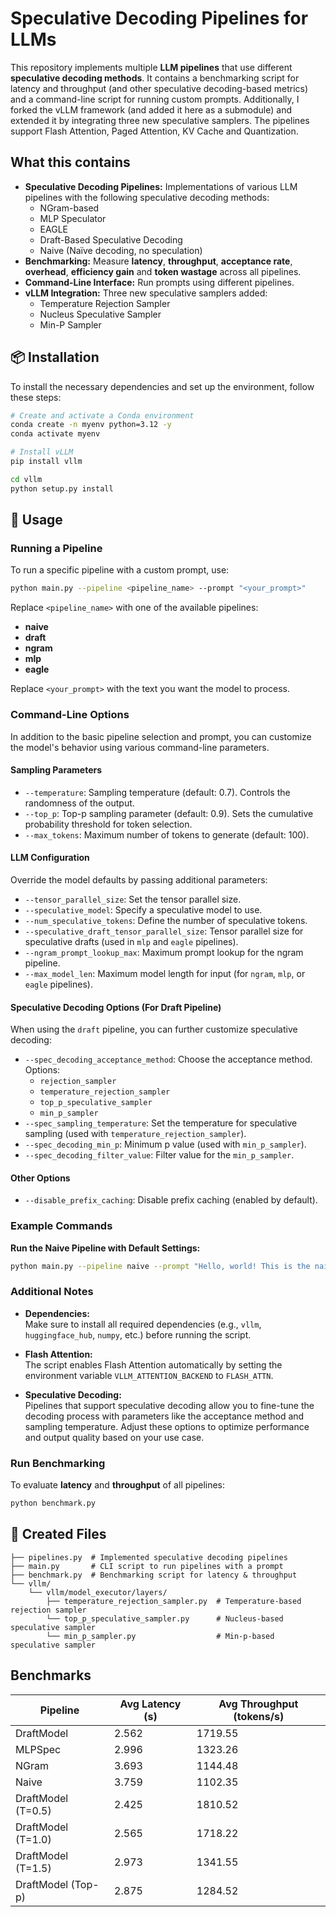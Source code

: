 # Speculative Decoding Pipelines for LLMs

This repository implements multiple **LLM pipelines** that use different **speculative decoding methods**. It contains a benchmarking script for latency and throughput (and other speculative decoding-based metrics) and a command-line script for running custom prompts. Additionally, I forked the vLLM framework (and added it here as a submodule) and extended it by integrating three new speculative samplers. The pipelines support Flash Attention, Paged Attention, KV Cache and Quantization.

## What this contains
- **Speculative Decoding Pipelines:** Implementations of various LLM pipelines with the following speculative decoding methods:
  - NGram-based
  - MLP Speculator
  - EAGLE
  - Draft-Based Speculative Decoding
  - Naive (Naïve decoding, no speculation)
- **Benchmarking:** Measure **latency**, **throughput**, **acceptance rate**, **overhead**, **efficiency gain** and **token wastage** across all pipelines.
- **Command-Line Interface:** Run prompts using different pipelines.
- **vLLM Integration:** Three new speculative samplers added:
  - Temperature Rejection Sampler
  - Nucleus Speculative Sampler
  - Min-P Sampler

## 📦 Installation
To install the necessary dependencies and set up the environment, follow these steps:

```bash
# Create and activate a Conda environment
conda create -n myenv python=3.12 -y
conda activate myenv

# Install vLLM
pip install vllm

cd vllm
python setup.py install
```

## 🌟 Usage

### Running a Pipeline

To run a specific pipeline with a custom prompt, use:

```bash
python main.py --pipeline <pipeline_name> --prompt "<your_prompt>"
```

Replace `<pipeline_name>` with one of the available pipelines:
- **naive**
- **draft**
- **ngram**
- **mlp**
- **eagle**

Replace `<your_prompt>` with the text you want the model to process.

### Command-Line Options

In addition to the basic pipeline selection and prompt, you can customize the model's behavior using various command-line parameters.

#### Sampling Parameters
- `--temperature`: Sampling temperature (default: 0.7). Controls the randomness of the output.
- `--top_p`: Top-p sampling parameter (default: 0.9). Sets the cumulative probability threshold for token selection.
- `--max_tokens`: Maximum number of tokens to generate (default: 100).

#### LLM Configuration
Override the model defaults by passing additional parameters:
- `--tensor_parallel_size`: Set the tensor parallel size.
- `--speculative_model`: Specify a speculative model to use.
- `--num_speculative_tokens`: Define the number of speculative tokens.
- `--speculative_draft_tensor_parallel_size`: Tensor parallel size for speculative drafts (used in `mlp` and `eagle` pipelines).
- `--ngram_prompt_lookup_max`: Maximum prompt lookup for the ngram pipeline.
- `--max_model_len`: Maximum model length for input (for `ngram`, `mlp`, or `eagle` pipelines).

#### Speculative Decoding Options (For Draft Pipeline)
When using the `draft` pipeline, you can further customize speculative decoding:
- `--spec_decoding_acceptance_method`: Choose the acceptance method. Options:
  - `rejection_sampler`
  - `temperature_rejection_sampler`
  - `top_p_speculative_sampler`
  - `min_p_sampler`
- `--spec_sampling_temperature`: Set the temperature for speculative sampling (used with `temperature_rejection_sampler`).
- `--spec_decoding_min_p`: Minimum p value (used with `min_p_sampler`).
- `--spec_decoding_filter_value`: Filter value for the `min_p_sampler`.

#### Other Options
- `--disable_prefix_caching`: Disable prefix caching (enabled by default).

### Example Commands

 **Run the Naive Pipeline with Default Settings:**

   ```bash
   python main.py --pipeline naive --prompt "Hello, world! This is the naive pipeline."
   ```

### Additional Notes

- **Dependencies:**  
  Make sure to install all required dependencies (e.g., `vllm`, `huggingface_hub`, `numpy`, etc.) before running the script.
  
- **Flash Attention:**  
  The script enables Flash Attention automatically by setting the environment variable `VLLM_ATTENTION_BACKEND` to `FLASH_ATTN`.

- **Speculative Decoding:**  
  Pipelines that support speculative decoding allow you to fine-tune the decoding process with parameters like the acceptance method and sampling temperature. Adjust these options to optimize performance and output quality based on your use case.


### Run Benchmarking
To evaluate **latency** and **throughput** of all pipelines:

```bash
python benchmark.py
```

## 📂 Created Files
```
├── pipelines.py  # Implemented speculative decoding pipelines
├── main.py       # CLI script to run pipelines with a prompt
├── benchmark.py  # Benchmarking script for latency & throughput
└── vllm/
    └── vllm/model_executor/layers/
        ├── temperature_rejection_sampler.py  # Temperature-based rejection sampler
        └── top_p_speculative_sampler.py      # Nucleus-based speculative sampler
        └── min_p_sampler.py                  # Min-p-based speculative sampler
```

## Benchmarks

| Pipeline               | Avg Latency (s) | Avg Throughput (tokens/s) |
|------------------------|-----------------|---------------------------|
| DraftModel             | 2.562           | 1719.55                   |
| MLPSpec                | 2.996           | 1323.26                   |
| NGram                  | 3.693           | 1144.48                   |
| Naive                  | 3.759           | 1102.35                   |
| DraftModel (T=0.5)     | 2.425           | 1810.52                   |
| DraftModel (T=1.0)     | 2.565           | 1718.22                   |
| DraftModel (T=1.5)     | 2.973           | 1341.55                   |
| DraftModel (Top-p)     | 2.875           | 1284.52                   |
